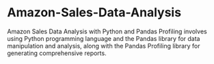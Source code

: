 # Amazon-Sales-Data-Analysis
Amazon Sales Data Analysis with Python and Pandas Profiling involves using Python programming language and the Pandas library for data manipulation and analysis, along with the Pandas Profiling library for generating comprehensive reports.
